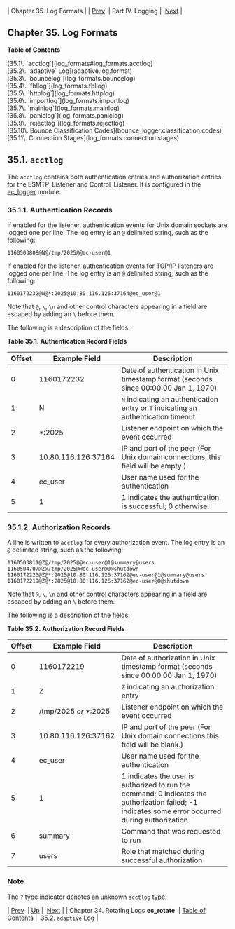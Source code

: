 | Chapter 35. Log Formats |
| [Prev](log_rotating)  | Part IV. Logging |  [Next](adaptive.log.format) |

## Chapter 35. Log Formats

**Table of Contents**

<dl class="toc">

<dt>[35.1\. `acctlog`](log_formats#log_formats.acctlog)</dt>

<dt>[35.2\. `adaptive` Log](adaptive.log.format)</dt>

<dt>[35.3\. `bouncelog`](log_formats.bouncelog)</dt>

<dt>[35.4\. `fbllog`](log_formats.fbllog)</dt>

<dt>[35.5\. `httplog`](log_formats.httplog)</dt>

<dt>[35.6\. `importlog`](log_formats.importlog)</dt>

<dt>[35.7\. `mainlog`](log_formats.mainlog)</dt>

<dt>[35.8\. `paniclog`](log_formats.paniclog)</dt>

<dt>[35.9\. `rejectlog`](log_formats.rejectlog)</dt>

<dt>[35.10\. Bounce Classification Codes](bounce_logger.classification.codes)</dt>

<dt>[35.11\. Connection Stages](log_formats.connection.stages)</dt>

</dl>

## 35.1. `acctlog`

The `acctlog` contains both authentication entries and authorization entries for the ESMTP_Listener and Control_Listener. It is configured in the [ec_logger](modules.ec_logger "71.30. EC_logger – Momentum-Style Logging") module.

### 35.1.1. Authentication Records

If enabled for the listener, authentication events for Unix domain sockets are logged one per line. The log entry is an `@` delimited string, such as the following:

`1160503808@N@/tmp/2025@@ec-user@1`

If enabled for the listener, authentication events for TCP/IP listeners are logged one per line. The log entry is an `@` delimited string, such as the following:

`1160172232@N@*:2025@10.80.116.126:37164@ec_user@1`

Note that `@`, `\`, `\n` and other control characters appearing in a field are escaped by adding an `\` before them.

The following is a description of the fields:

<a name="log_formats.authentication.record.fields"></a>

**Table 35.1. Authentication Record Fields**

| Offset | Example Field | Description |
| --- | --- | --- |
| 0 | 1160172232 | Date of authentication in Unix timestamp format (seconds since 00:00:00 Jan 1, 1970) |
| 1 | N | `N` indicating an authentication entry or `T` indicating an authentication timeout |
| 2 | *:2025 | Listener endpoint on which the event occurred |
| 3 | 10.80.116.126:37164 | IP and port of the peer (For Unix domain connections, this field will be empty.) |
| 4 | ec_user | User name used for the authentication |
| 5 | 1 | 1 indicates the authentication is successful; 0 otherwise. |

### 35.1.2. Authorization Records

A line is written to `acctlog` for every authorization event. The log entry is an `@` delimited string, such as the following:

```
1160503811@Z@/tmp/2025@@ec-user@1@summary@users
1160504707@Z@/tmp/2025@@ec-user@0@shutdown
1160172223@Z@*:2025@10.80.116.126:37162@ec-user@1@summary@users
1160172219@Z@*:2025@10.80.116.126:37162@ec-user@0@shutdown
```

Note that `@`, `\`, `\n` and other control characters appearing in a field are escaped by adding an `\` before them.

The following is a description of the fields:

<a name="log_formats.authorization.record.fields"></a>

**Table 35.2. Authorization Record Fields**

| Offset | Example Field | Description |
| --- | --- | --- |
| 0 | 1160172219 | Date of authorization in Unix timestamp format (seconds since 00:00:00 Jan 1, 1970) |
| 1 | Z | `Z` indicating an authorization entry |
| 2 | /tmp/2025 *or* *:2025 | Listener endpoint on which the event occurred |
| 3 | 10.80.116.126:37162 | IP and port of the peer (For Unix domain connections this field will be blank.) |
| 4 | ec_user | User name used for the authentication |
| 5 | 1 | 1 indicates the user is authorized to run the command; 0 indicates the authorization failed; -1 indicates some error occurred during authorization. |
| 6 | summary | Command that was requested to run |
| 7 | users | Role that matched during successful authorization |

### Note

The `?` type indicator denotes an unknown `acctlog` type.

| [Prev](log_rotating)  | [Up](p.logs) |  [Next](adaptive.log.format) |
| Chapter 34. Rotating Logs **ec_rotate**  | [Table of Contents](index) |  35.2. `adaptive` Log |

